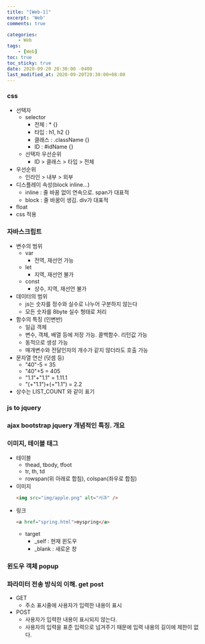 ```yaml
---
title: "[Web-1]"
excerpt: 'Web'
comments: true

categories:
    - Web
tags:
    - [Web]
toc: true
toc_sticky: true
date: 2020-09-20 20:30:00 -0400
last_modified_at: 2020-09-20T20:30:00+08:00
---
```


### css

- 선택자
  - selector
    - 전체 : \* {}
    - 타입 : h1, h2 {}
    - 클래스 : .className {}
    - ID : #idName {}
  - 선택자 우선순위
    - ID > 클래스 > 타입 > 전체
- 우선순위
  - 인라인 > 내부 > 외부
- 디스플레이 속성(block inline...)
  - inline : 줄 바꿈 없이 연속으로. span가 대표적
  - block : 줄 바꿈이 생김. div가 대표적
- float
- css 적용

### 자바스크립트

- 변수의 범위
  - var
    - 전역, 재선언 가능
  - let
    - 지역, 재선언 불가
  - const
    - 상수, 지역, 재선언 불가
- 데이터의 범위
  - js는 숫자를 정수와 실수로 나누어 구분하지 않는다
  - 모든 숫자를 8byte 실수 형태로 처리
- 함수의 특징 (인변반)
  - 일급 객체
  - 변수, 객체, 배열 등에 저장 가능. 콜백함수. 리턴값 가능
  - 동적으로 생성 가능
  - 매개변수와 전달인자의 개수가 같지 않더라도 호출 가능
- 문자열 연산 (덧셈 등)
  - "40"-5 = 35
  - "40"+5 = 405
  - "1.1"+"1.1" = 1.11.1
  - "(+"1.1")+(+"1.1") = 2.2
- 상수는 LIST_COUNT 와 같이 표기

### js to jquery

### ajax bootstrap jquery 개념적인 특징. 개요

### 이미지, 테이블 태그

- 테이블
  - thead, tbody, tfoot
  - tr, th, td
  - rowspan(위 아래로 합침), colspan(좌우로 합침)
- 이미지
  ```html
  <img src="img/apple.png" alt="사과" />
  ```
- 링크
  ```html
  <a href="spring.html">myspring</a>
  ```
  - target
    - \_self : 현재 윈도우
    - \_blank : 새로운 창

### 윈도우 객체 popup

### 파라미터 전송 방식의 이해. get post

- GET
  - 주소 표시줄에 사용자가 입력한 내용이 표시
- POST
  - 사용자가 입력한 내용이 표시되지 않는다.
  - 사용자의 입력을 표준 입력으로 넘겨주기 때문에 입력 내용의 길이에 제한이 없다.
